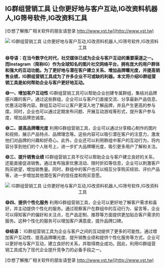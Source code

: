 ## **IG群组营销工具 让你更好地与客户互动,IG改资料机器人,IG筛号软件,IG改资料工具**

[😍想了解推广相关软件的朋友请登录 http://www.vst.tw](http://www.vst.tw)

 <center><img src="https://vst.tw/MP4/tuiguang/png/6.png" alt="IG群组营销工具 让你更好地与客户互动,IG改资料机器人,IG筛号软件,IG改资料工具"></center>

**😄导语：在当今数字化时代，社交媒体已成为企业与客户互动的重要渠道之一。而Instagram（简称IG）作为全球知名的图片社交网络平台，拥有庞大的用户群体和强大的互动功能。为了更好地与潜在客户建立关系、增加品牌曝光度，并提高销售业绩，IG群组营销工具成为了许多企业不可或缺的利器。本文将介绍IG群组营销工具是如何帮助企业与客户更好地互动。**

**😄一、增加客户互动性**
IG群组营销工具可以帮助企业创建专属群组，集结对品牌感兴趣的客户。通过这些群组，企业可以与客户们直接交流、分享最新产品信息、优惠活动等内容。群组互动可以让客户更深入地了解品牌，并且产生更高的参与度。同时，企业也可以通过定期发布问题、开展互动游戏等形式，提升客户参与度，增加品牌忠诚度。

**😄二、提高品牌曝光度**
利用IG群组营销工具，企业可以通过分享精心制作的图片和视频，展示产品特点、品牌理念等。这些内容可以吸引潜在客户的注意力，激发他们对品牌的兴趣和好奇心。此外，企业还可以利用群组中客户的互动行为，将内容分享到他们的个人账号上，进一步扩大品牌曝光度，吸引更多用户了解和关注。

**😄三、提升销售业绩**
IG群组营销工具不仅可以帮助企业与客户建立良好的关系，还能直接促进销售。通过发布独家优惠活动、限时折扣等信息，企业可以刺激客户购买欲望，增加销售量。同时，群组中的客户也可以相互分享购买经验、评价产品等，进一步增加其他潜在客户的信任度和购买意愿。

 <center><img src="https://vst.tw/MP4/tuiguang/png/2.png" alt="IG群组营销工具 让你更好地与客户互动,IG改资料机器人,IG筛号软件,IG改资料工具"></center>

**😄四、提供个性化服务**
利用IG群组营销工具，企业可以更好地了解客户需求和喜好，并主动提供个性化的服务。通过观察客户在群组中的互动行为、留言等，企业可以得知客户的偏好和关注点，在产品定制、推荐等方面提供更加贴合客户需求的服务。这种个性化的服务可以增加客户满意度，提升品牌口碑。

**😄结语：**
IG群组营销工具为企业与客户之间的互动提供了更多的可能性。通过增加客户互动性、提高品牌曝光度、提升销售业绩和提供个性化服务等方式，企业可以更好地与客户互动，建立良好的关系，并取得商业成功。因此，利用IG群组营销工具成为了现代企业提升竞争力的必备手段之一。

[😍想了解推广相关软件的朋友请登录 http://www.vst.tw](http://www.vst.tw)



